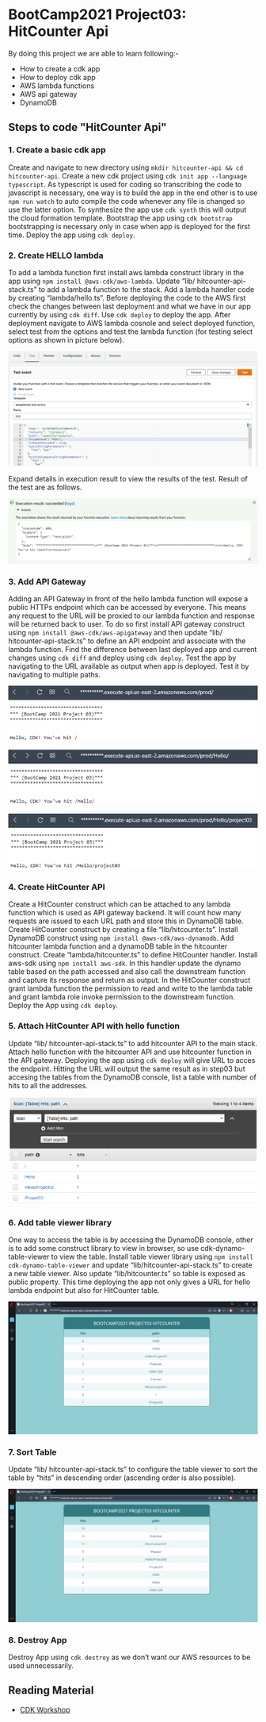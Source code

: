 # BootCamp2021 Project03: HitCounter Api

By doing this project we are able to learn following:-

- How to create a cdk app
- How to deploy cdk app
- AWS lambda functions
- AWS api gateway
- DynamoDB

## Steps to code "HitCounter Api"

### 1. Create a basic cdk app

Create and navigate to new directory using `mkdir hitcounter-api && cd hitcounter-api`. Create a new cdk project using `cdk init app --language typescript`. As typescript is used for coding so transcribing the code to javascript is necessary, one way is to build the app in the end other is to use `npm run watch` to auto compile the code whenever any file is changed so use the latter option. To synthesize the app use `cdk synth` this will output the cloud formation template. Bootstrap the app using `cdk bootstrap` bootstrapping is necessary only in case when app is deployed for the first time. Deploy the app using `cdk deploy`.

### 2. Create HELLO lambda

To add a lambda function first install aws lambda construct library in the app using `npm install @aws-cdk/aws-lambda`. Update “lib/ hitcounter-api-stack.ts” to add a lambda function to the stack. Add a lambda handler code by creating “lambda/hello.ts”. Before deploying the code to the AWS first check the changes between last deployment and what we have in our app currently by using `cdk diff`. Use `cdk deploy` to deploy the app. After deployment navigate to AWS lambda cosnole and select deployed function, select test from the options and test the lambda function (for testing select options as shown in picture below).

![AWS Lambda function Test configrations](./snaps/testConfig.PNG)

Expand details in execution result to view the results of the test. Result of the test are as follows.

![AWS Lambda function Test results](./snaps/testResult.PNG)

### 3. Add API Gateway

Adding an API Gateway in front of the hello lambda function will expose a public HTTPs endpoint which can be accessed by everyone. This means any request to the URL will be proxied to our lambda function and response will be returned back to user. To do so first install API gateway construct using `npm install @aws-cdk/aws-apigateway` and then update “lib/ hitcounter-api-stack.ts” to define an API endpoint and associate with the lambda function. Find the difference between last deployed app and current changes using `cdk diff` and deploy using `cdk deploy`. Test the app by navigating to the URL available as output when app is deployed. Test it by navigating to multiple paths.

![API gateway endpoint](./snaps/endpoint.PNG)

![API gateway endpoint path 01](./snaps/endpointpath01.PNG)

![API gateway endpoint path 02](./snaps/endpointpath02.PNG)

### 4. Create HitCounter API

Create a HitCounter construct which can be attached to any lambda function which is used as API gateway backend. It will count how many requests are issued to each URL path and store this in DynamoDB table. Create HitCounter construct by creating a file “lib/hitcounter.ts”. Install DynamoDB construct using `npm install @aws-cdk/aws-dynamodb`. Add hitcounter lambda function and a dynamoDB table in the hitcounter construct. Create “lambda/hitcounter.ts” to define HitCounter handler. Install aws-sdk using `npm install aws-sdk`. In this handler update the dynamo table based on the path accessed and also call the downstream function and capture its response and return as output. In the HitCounter construct grant lambda function the permission to read and write to the lambda table and grant lambda role invoke permission to the downstream function. Deploy the App using `cdk deploy`.

### 5. Attach HitCounter API with hello function

Update “lib/ hitcounter-api-stack.ts” to add hitcounter API to the main stack. Attach hello function with the hitcounter API and use hitcounter function in the API gateway. Deploying the app using `cdk deploy` will give URL to acces the endpoint. Hitting the URL will output the same result as in step03 but accesing the tables from the DynamoDB console, list a table with number of hits to all the addresses.

![Dynamo Table](./snaps/dynamoTable.PNG)

### 6. Add table viewer library

One way to access the table is by accessing the DynamoDB console, other is to add some construct library to view in browser, so use cdk-dynamo-table-viewer to view the table. Install table viewer library using `npm install cdk-dynamo-table-viewer` and update “lib/hitcounter-api-stack.ts” to create a new table viewer. Also update “lib/hitcounter.ts” so table is exposed as public property. This time deploying the app not only gives a URL for hello lambda endpoint but also for HitCounter table.

![Table Viewer Endpoint](./snaps/table.PNG)

### 7. Sort Table

Update “lib/ hitcounter-api-stack.ts” to configure the table viewer to sort the table by “hits” in descending order (ascending order is also possible).

![Table Viewer Sorted](./snaps/tablesorted.PNG)

### 8. Destroy App

Destroy App using `cdk destroy` as we don’t want our AWS resources to be used unnecessarily.

## Reading Material

- [CDK Workshop](https://cdkworkshop.com/20-typescript.html)
